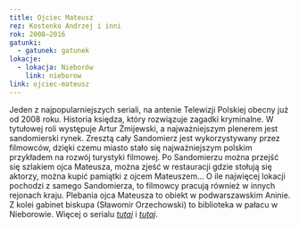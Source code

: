 ```yaml
---
title: Ojciec Mateusz
rez: Kostenko Andrzej i inni
rok: 2008–2016
gatunki: 
  - gatunek: gatunek
lokacje:
  - lokacja: Nieborów
    link: nieborow
link: ojciec-mateusz
---
```

Jeden z najpopularniejszych seriali, na antenie Telewizji Polskiej obecny już od 2008 roku. Historia księdza, który rozwiązuje zagadki kryminalne. W tytułowej roli występuje Artur Żmijewski, a najważniejszym plenerem jest sandomierski rynek. Zresztą cały Sandomierz jest wykorzystywany przez filmowców, dzięki czemu miasto stało się najważniejszym polskim przykładem na rozwój turystyki filmowej. Po Sandomierzu można przejść się szlakiem ojca Mateusza, można zjeść w restauracji gdzie stołują się aktorzy, można kupić pamiątki z ojcem Mateuszem...
O ile najwięcej lokacji pochodzi z samego Sandomierza, to filmowcy pracują również w innych rejonach kraju. Plebania ojca Mateusza to obiekt w podwarszawskim Aninie. Z kolei gabinet biskupa (Sławomir Orzechowski) to biblioteka w pałacu w Nieborowie.
Więcej o serialu [*tutaj*](http://ojciecmateusz.tvp.pl/) i [*tutaj*](http://www.filmpolski.pl/fp/index.php?film=1222272).
